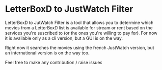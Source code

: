 # LetterBoxD to JustWatch Filter

LetterBoxD to JutWatch Filter is a tool that allows you to determine which movies from a LetterBoxD list is available for stream or rent based on the services you're suscribed to (or the ones you're willing to pay for).
For now it is available only as a cli version, but a GUI is on the way.

Right now it searches the movies using the french JustWatch version, but an international version is on the way too.

Feel free to make any contribution / raise issues

